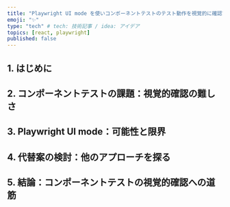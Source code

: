 ```yaml
---
title: "Playwright UI mode を使いコンポーネントテストのテスト動作を視覚的に確認できるかを試してみた"
emoji: "✨"
type: "tech" # tech: 技術記事 / idea: アイデア
topics: [react, playwright]
published: false
---
```


## 1. はじめに

## 2. コンポーネントテストの課題：視覚的確認の難しさ

## 3. Playwright UI mode：可能性と限界

## 4. 代替案の検討：他のアプローチを探る

## 5. 結論：コンポーネントテストの視覚的確認への道筋